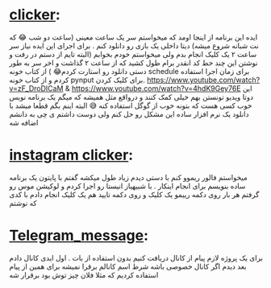 #  [**clicker**](https://github.com/mohder79/funny-Python-Projects/blob/main/clicker):<br/>



ایده این برنامه از اینجا اومد که میخواستم سر یک ساعت معینی (ساعت دو شب 😂 که نت شبانه شروع میشه) دیتا داخلی یک بازی رو دانلود کنم . برای اجرای این ایده نیاز سر ساعت ۲ یک کلیک انجام بدم ولی میخواستم خودم بخوابم (البته تایم از دستم در رفت و نوشتن این چند خط کد انقدر برام طول کشید که از ساعت ۲ گذاشت و اخر سر به طور دستی دانلود رو استارت کردم😂 ) 
از کتاب خونه schedule برای زمان اجرا استفاده کردم و از کتاب خونه pynput برای کلیک کردن.
https://www.youtube.com/watch?v=zF_DroDICaM
&
https://www.youtube.com/watch?v=4hdK9Gey76E
این دوتا ویدیو تونستن بهم خیلی کمک کنند و درواقع مثل همیشه که میگم یک برنامه نویس خوب کسی هست که بتونه خوب از گوگل استفاده کنه 😅 
البته اینم بگم قطعا میشد با دانلود یک نرم افزار ساده این مشکل رو حل کنم ولی دوست داشتم ی چی به دانشم اضافه شه


#  [**instagram clicker**](https://github.com/mohder79/funny-Python-Projects/blob/main/instagram%20clicker.py):<br/>

میخواستم فالور ریموو کنم با دستی دیدم زیاد طول میکشه گفتم با پایتون یک برنامه ساده بنویسم برای انجام اینکار . با شبیهیاز انیستا رو اجرا کردم و لوکیشن موس رو گرفتم هر بار روی دکمه رییمو یک کلیک و روی دکمه تایید هم یک کلیک انجام دادم با کدی که نوشتم 


#  [**Telegram_message**](https://github.com/mohder79/funny-Python-Projects/blob/main/Telegram_message.py):<br/>

برای یک پروژه لازم پیام از کانال دریافت کنیم بدون استفاده از بات . اول ایدی کانال دادم بعد دیدم اگر کانال خصوصی باشه شرط اسم کانالم برقرا نمیشه برای همین از پیام استفاده کردیم که مثلا فلان چیز توش بود برقرار شه
